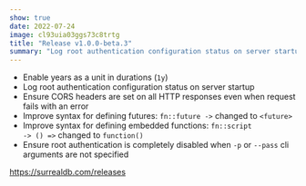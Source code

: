 ```yaml
---
show: true
date: 2022-07-24
image: cl93uia03ggs73c8trtg
title: "Release v1.0.0-beta.3"
summary: "Log root authentication configuration status on server startup, ensure CORS headers are set on all HTTP responses even when request fails with an error, and more..."
---
```


* Enable years as a unit in durations (<code>1y</code>)
* Log root authentication configuration status on server startup
* Ensure CORS headers are set on all HTTP responses even when request fails with an error
* Improve syntax for defining futures: <code>fn::future -></code> changed to <code>&lt;future&gt;</code>
* Improve syntax for defining embedded functions: <code>fn::script -> () =></code> changed to <code>function()</code>
* Ensure root authentication is completely disabled when <code>-p</code> or <code>--pass</code> cli arguments are not specified

https://surrealdb.com/releases